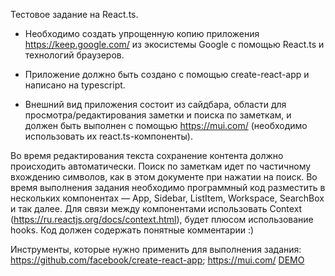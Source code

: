 Тестовое задание на React.ts.
- Необходимо создать упрощенную копию приложения https://keep.google.com/ из экосистемы Google с помощью React.ts и технологий браузеров.
- Приложение должно быть создано с помощью create-react-app и написано на typescript. 

- Внешний вид приложения состоит из сайдбара, области для просмотра/редактирования заметки и поиска по заметкам, и должен быть выполнен с помощью https://mui.com/ (необходимо использовать их react.ts-компоненты). 

Во время редактирования текста сохранение контента должно происходить автоматически. Поиск по заметкам идет по частичному вхождению символов, как в этом документе при нажатии на поиск. Во время выполнения задания необходимо программный код разместить в нескольких компонентах — App, Sidebar, ListItem, Workspace, SearchBox и так далее. Для связи между компонентами использовать Context (https://ru.reactjs.org/docs/context.html), будет плюсом использование hooks. 
Код должен содержать понятные комментарии :)
 
Инструменты, которые нужно применить для выполнения задания: https://github.com/facebook/create-react-app; https://mui.com/
[DEMO]([url](https://googlekeeptest.netlify.app/))
